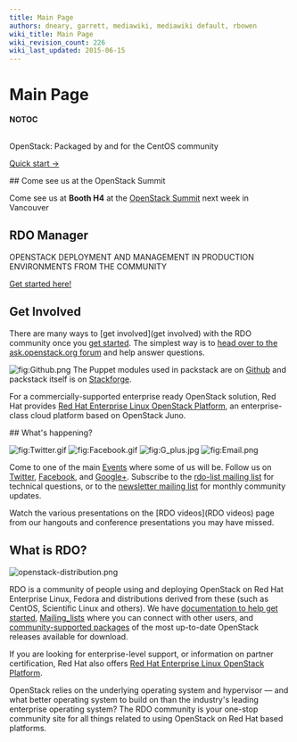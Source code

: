 ```yaml
---
title: Main Page
authors: dneary, garrett, mediawiki, mediawiki default, rbowen
wiki_title: Main Page
wiki_revision_count: 226
wiki_last_updated: 2015-06-15
---
```


# Main Page

__NOTOC__

<div class="bg-boxes">
<div class="hero-unit row">
<div class="intro-stack">
 

</div>
<div class="offset3 span8 intro-text">
OpenStack: Packaged by and for the CentOS community

<span class="btn">[Quick start →](quickstart)</span>

</div>
</div>
<div class="block-highlight">
<div class="row">
<div class="span7 offset4 pad-sides begin-content pull-m">
## Come see us at the OpenStack Summit

Come see us at **Booth H4** at the [OpenStack Summit](http://openstack.org/summit) next week in Vancouver

## RDO Manager

OPENSTACK DEPLOYMENT AND MANAGEMENT IN PRODUCTION ENVIRONMENTS FROM THE COMMUNITY

[Get started here!](RDO-Manager)

## Get Involved

There are many ways to [get involved](get involved) with the RDO community once you [ get started](quickstart). The simplest way is to [head over to the ask.openstack.org forum](http://ask.openstack.org) and help answer questions.

![](Github.png "fig:Github.png") The Puppet modules used in packstack are on [Github](https://github.com/packstack) and packstack itself is on [Stackforge](https://github.com/stackforge/packstack).

For a commercially-supported enterprise ready OpenStack solution, Red Hat provides [Red Hat Enterprise Linux OpenStack Platform](//redhat.com/openstack), an enterprise-class cloud platform based on OpenStack Juno.

</div>
</div>
</div>
<div class="row">
<div class="offset4 span7 pad-sides begin-content pull-s">
## What's happening?

![](Twitter.gif "fig:Twitter.gif") ![](Facebook.gif "fig:Facebook.gif") ![](G_plus.jpg "fig:G_plus.jpg") ![](Email.png "fig:Email.png")

Come to one of the main [Events](Events) where some of us will be. Follow us on [Twitter](http://twitter.com/rdocommunity/), [Facebook](http://facebook.com/rdocommunity), and [Google+](https://plus.google.com/communities/110409030763231732154). Subscribe to the [rdo-list mailing list](http://www.redhat.com/mailman/listinfo/rdo-list) for technical questions, or to the [newsletter mailing list](http://www.redhat.com/mailman/listinfo/rdo-newsletter) for monthly community updates.

Watch the various presentations on the [RDO videos](RDO videos) page from our hangouts and conference presentations you may have missed.

## What is RDO?

![`openstack-distribution.png`](openstack-distribution.png "openstack-distribution.png")

RDO is a community of people using and deploying OpenStack on Red Hat Enterprise Linux, Fedora and distributions derived from these (such as CentOS, Scientific Linux and others). We have [ documentation to help get started](Docs), [Mailing_lists](Mailing_lists) where you can connect with other users, and [ community-supported packages](Quickstart) of the most up-to-date OpenStack releases available for download.

If you are looking for enterprise-level support, or information on partner certification, Red Hat also offers [Red Hat Enterprise Linux OpenStack Platform](//redhat.com/openstack).

OpenStack relies on the underlying operating system and hypervisor — and what better operating system to build on than the industry's leading enterprise operating system? The RDO community is your one-stop community site for all things related to using OpenStack on Red Hat based platforms.

</div>
</div>
